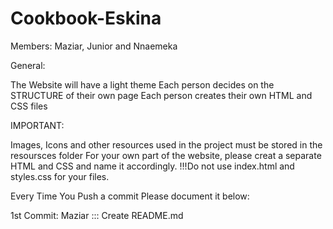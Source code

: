 # Cookbook-Eskina
Members: Maziar, Junior and Nnaemeka


General:

The Website will have a light theme
Each person decides on the STRUCTURE of their own page 
Each person creates their own HTML and CSS files

IMPORTANT:

Images, Icons and other resources used in the project must be stored in the resoursces folder
For your own part of the website, please creat a separate HTML and CSS and name it accordingly.
!!!Do not use index.html and styles.css for your files.

Every Time You Push a commit Please document it below:

1st Commit: Maziar ::: Create README.md 
